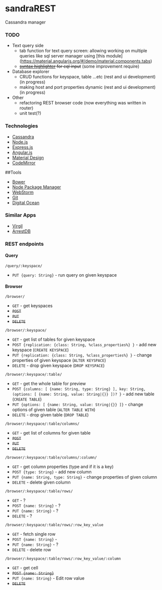 # sandraREST
Cassandra manager

### TODO

* Text query side
  * tab function for text query screen: allowing working on multiple queries like sql server manager using [this module]
  (https://material.angularjs.org/#/demo/material.components.tabs)
  * ~~[syntax highlighter](http://codemirror.net/mode/sql/index.html?mime=text/x-cassandra) for cql input~~
  (some improvement require)
* Database explorer
  * CRUD functions for keyspace, table ...etc (rest and ui development) (in progress)
  * making host and port properties dynamic (rest and ui development) (in progress)
* Other
  * refactoring REST browser code (now everything was written in router)
  * unit test(?)

### Technologies
* [Cassandra](https://cassandra.apache.org/)
* [Node.js](http://nodejs.org/)
* [Express.js](http://expressjs.com/)
* [Angular.js](https://angularjs.org/)
* [Material Design](https://material.angularjs.org/)
* [CodeMirror](http://codemirror.net/)

##Tools
* [Bower](http://bower.io/)
* [Node Package Manager](https://www.npmjs.com/)
* [WebStorm](https://www.jetbrains.com/webstorm/)
* [Git](http://git-scm.com/)
* [Digital Ocean](https://www.digitalocean.com/)

### Similar Apps
* [Virgil](https://github.com/hmsonline/virgil/wiki)
* [ArrestDB](https://github.com/alixaxel/ArrestDB)

### REST endpoints
#### Query
`/query/:keyspace/`

* `PUT {query: String}` - run query on given keyspace

#### Browser
`/browser/`

* `GET` - get keyspaces
* ~~`POST`~~
* ~~`PUT`~~
* ~~`DELETE`~~

`/browser/:keyspace/`

* `GET` - get list of tables for given keyspace
* `POST {replication: {class: String, %class_properties%} }` - add new keyspace (`CREATE KEYSPACE`)
* `PUT {replication: {class: String, %class_properties%} }` - change properties of given keyspace (`ALTER KEYSPACE`)
* `DELETE` - drop given keyspace (`DROP KEYSPACE`)

`/browser/:keyspace/:table/`

* `GET` - get the whole table for preview
* `POST {columns: [ {name: String, type: String} ], key: String, (options: [ {name: String, value: String|{}} ])? }` - add new table (`CREATE TABLE`)
* `PUT {options: [ {name: String, value: String|{}} ]}` - change options of given table (`ALTER TABLE WITH`)
* `DELETE` - drop given table (`DROP TABLE`)

`/browser/:keyspace/:table/columns/`

* `GET` - get list of columns for given table
* ~~`POST`~~
* ~~`PUT`~~
* ~~`DELETE`~~

`/browser/:keyspace/:table/columns/:column/`

* `GET` - get column properties (type and if it is a key)
* `POST {type: String}` - add new column
* `PUT {name: String, type: String}` - change properties of given column
* `DELETE` - delete given column

`/browser/:keyspace/:table/rows/`

* `GET` - ?
* `POST {name: String}` - ?
* `PUT {name: String}` - ?
* `DELETE` - ?

`/browser/:keyspace/:table/rows/:row_key_value`

* `GET` - fetch single row
* `POST {name: String}` -
* `PUT {name: String}` - ?
* `DELETE` - delete row

`/browser/:keyspace/:table/rows/:row_key_value/:column`

* `GET` - get cell
* ~~`POST {name: String}`~~
* `PUT {name: String}` - Edit row value
* ~~`DELETE`~~
